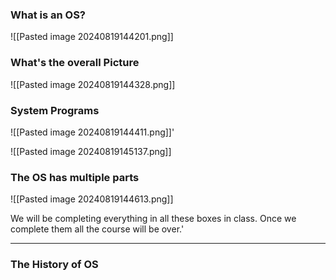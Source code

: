
### What is an OS?

![[Pasted image 20240819144201.png]]


### What's the overall Picture

![[Pasted image 20240819144328.png]]



### System Programs

![[Pasted image 20240819144411.png]]'





![[Pasted image 20240819145137.png]]
### The OS has multiple parts 

![[Pasted image 20240819144613.png]]


We will be completing everything in all these boxes in class. Once we complete them all the course will be over.'


---


### The History of OS

